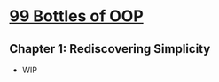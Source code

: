 # [99 Bottles of OOP](https://sandimetz.com/99bottles)

## Chapter 1: Rediscovering Simplicity

- WIP
